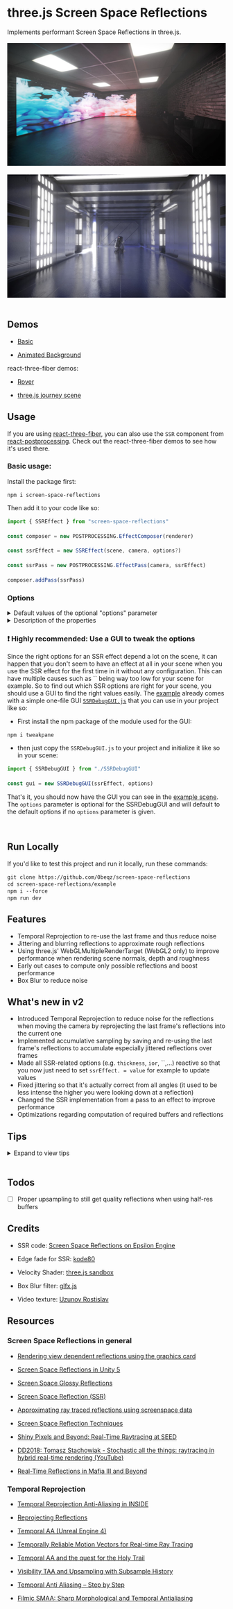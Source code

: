 # three.js Screen Space Reflections

Implements performant Screen Space Reflections in three.js.
<br></br>
[<img src="https://raw.githubusercontent.com/0beqz/screen-space-reflections/screenshots/1.jpg">](https://screen-space-reflections.vercel.app)
<br></br>
<img src="https://raw.githubusercontent.com/0beqz/screen-space-reflections/screenshots//2.jpg">
<br></br>

## Demos

- [Basic](https://screen-space-reflections.vercel.app/)

- [Animated Background](https://screen-space-reflections.vercel.app/?dancer=true)

react-three-fiber demos:

- [Rover](https://codesandbox.io/s/ssr-rover-leixne?file=/src/Sophia-v1.js)

- [three.js journey scene](https://codesandbox.io/s/ssr-threejs-journey-84he6c)

## Usage

If you are using [react-three-fiber](https://github.com/pmndrs/react-three-fiber), you can also use the `SSR` component from [react-postprocessing](https://github.com/pmndrs/react-postprocessing). Check out the react-three-fiber demos to see how it's used there.
<br>

### Basic usage:

Install the package first:

```
npm i screen-space-reflections
```

Then add it to your code like so:

```javascript
import { SSREffect } from "screen-space-reflections"

const composer = new POSTPROCESSING.EffectComposer(renderer)

const ssrEffect = new SSREffect(scene, camera, options?)

const ssrPass = new POSTPROCESSING.EffectPass(camera, ssrEffect)

composer.addPass(ssrPass)
```

### Options

<details>
<summary>Default values of the optional "options" parameter</summary>

```javascript
const options = {
	intensity: 1,
	exponent: 1,
	distance: 10,
	fade: 0,
	roughnessFade: 1,
	thickness: 10,
	ior: 1.45,
	maxRoughness: 1,
	maxDepthDifference: 10,
	blend: 0.9,
	correction: 1,
	correctionRadius: 1,
	blur: 0.5,
	blurKernel: 1,
	blurSharpness: 10,
	jitter: 0,
	jitterRoughness: 0,
	steps: 20,
	refineSteps: 5,
	missedRays: true,
	useNormalMap: true,
	useRoughnessMap: true,
	resolutionScale: 1,
	velocityResolutionScale: 1
}
```

</details>

<details>
  <summary>Description of the properties</summary>

| Name                    | Type                 | Description                                                                                                                                                                                                                             |
| ----------------------- | -------------------- | --------------------------------------------------------------------------------------------------------------------------------------------------------------------------------------------------------------------------------------- | --- |
| intensity               | <code>Number</code>  | intensity of the reflections                                                                                                                                                                                                            |
| exponent                | <code>Number</code>  | exponent by which reflections will be potentiated when composing the current frame's reflections and the accumulated reflections into a final reflection; higher values will make reflections clearer by highlighting darker spots less |
| distance                | <code>Number</code>  | maximum distance a reflection ray can travel to find what it reflects                                                                                                                                                                   |
| fade                    | <code>Number</code>  | how much reflections will fade out by distance                                                                                                                                                                                          |
| roughnessFade           | <code>Number</code>  | how intense reflections should be on rough spots; a higher value will make reflections fade out quicker on rough spots                                                                                                                  |
| thickness               | <code>Number</code>  | maximum depth difference between a ray and the particular depth at its screen position before refining with binary search; higher values will result in better performance                                                              |
| ior                     | <code>Number</code>  | Index of Refraction, used for calculating fresnel; reflections tend to be more intense the steeper the angle between them and the viewer is, the ior parameter sets how much the intensity varies                                       |
| maxRoughness            | <code>Number</code>  | maximum roughness a texel can have to have reflections calculated for it                                                                                                                                                                |
| maxDepthDifference      | <code>Number</code>  | maximum depth difference between a ray and the particular depth at its screen position after refining with binary search; higher values will result in better performance                                                               |     |
| blend                   | <code>Number</code>  | a value between 0 and 1 to set how much the last frame's reflections should be blended in; higher values will result in less noisy reflections when moving the camera but a more smeary look                                            |
| correction              | <code>boolean</code> | how much pixels should be corrected when doing temporal resolving; higher values will result in less smearing but more noise                                                                                                            |
| correctionRadius        | <code>boolean</code> | how many surrounding pixels will be used for neighborhood clamping; a higher value can reduce noise when moving the camera but will result in less performance                                                                          |
| blur                    | <code>Number</code>  | how much the blurred reflections should be mixed with the raw reflections                                                                                                                                                               |
| blurKernel              | <code>Number</code>  | kernel size of the Box Blur Filter; higher kernel sizes will result in blurrier reflections with more artifacts                                                                                                                         |
| blurSharpness           | <code>Number</code>  | exponent of the Box Blur filter; higher values will result in more sharpness                                                                                                                                                            |
| jitter                  | <code>Number</code>  | how intense jittering should be                                                                                                                                                                                                         |
| jitterRoughness         | <code>Number</code>  | how intense jittering should be in relation to a material's roughness                                                                                                                                                                   |
| steps                   | <code>Number</code>  | number of steps a reflection ray can maximally do to find an object it intersected (and thus reflects)                                                                                                                                  |
| refineSteps             | <code>Number</code>  | once we had our ray intersect something, we need to find the exact point in space it intersected and thus it reflects; this can be done through binary search with the given number of maximum steps                                    |
| missedRays              | <code>boolean</code> | if there should still be reflections for rays for which a reflecting point couldn't be found; enabling this will result in stretched looking reflections which can look good or bad depending on the angle                              |
| useNormalMap            | <code>boolean</code> | if roughness maps should be taken account of when calculating reflections                                                                                                                                                               |
| useRoughnessMap         | <code>boolean</code> | if normal maps should be taken account of when calculating reflections                                                                                                                                                                  |
| resolutionScale         | <code>Number</code>  | resolution of the SSR effect, a resolution of 0.5 means the effect will be rendered at half resolution                                                                                                                                  |
| velocityResolutionScale | <code>Number</code>  | resolution of the velocity buffer, a resolution of 0.5 means velocity will be rendered at half resolution                                                                                                                               |

</details>

### ❗ Highly recommended: Use a GUI to tweak the options

Since the right options for an SSR effect depend a lot on the scene, it can happen that you don't seem to have an effect at all in your scene when you use the SSR effect for the first time in it without any configuration. This can have multiple causes such as `` being way too low for your scene for example. So to find out which SSR options are right for your scene, you should use a GUI to find the right values easily. The [example](https://github.com/0beqz/screen-space-reflections/tree/main/example) already comes with a simple one-file GUI [`SSRDebugGUI.js`](https://github.com/0beqz/screen-space-reflections/blob/main/example/SSRDebugGUI.js) that you can use in your project like so:

- First install the npm package of the module used for the GUI:

```
npm i tweakpane
```

- then just copy the `SSRDebugGUI.js` to your project and initialize it like so in your scene:

```javascript
import { SSRDebugGUI } from "./SSRDebugGUI"

const gui = new SSRDebugGUI(ssrEffect, options)
```

That's it, you should now have the GUI you can see in the [example scene](https://screen-space-reflections.vercel.app/). The `options` parameter is optional for the SSRDebugGUI and will default to the default options if no `options` parameter is given.

<br>

## Run Locally

If you'd like to test this project and run it locally, run these commands:

```
git clone https://github.com/0beqz/screen-space-reflections
cd screen-space-reflections/example
npm i --force
npm run dev
```

## Features

- Temporal Reprojection to re-use the last frame and thus reduce noise
- Jittering and blurring reflections to approximate rough reflections
- Using three.js' WebGLMultipleRenderTarget (WebGL2 only) to improve performance when rendering scene normals, depth and roughness
- Early out cases to compute only possible reflections and boost performance
- Box Blur to reduce noise

## What's new in v2

- Introduced Temporal Reprojection to reduce noise for the reflections when moving the camera by reprojecting the last frame's reflections into the current one
- Implemented accumulative sampling by saving and re-using the last frame's reflections to accumulate especially jittered reflections over frames
- Made all SSR-related options (e.g. `thickness`, `ior`, ``,...) reactive so that you now just need to set `ssrEffect. = value` for example to update values
- Fixed jittering so that it's actually correct from all angles (it used to be less intense the higher you were looking down at a reflection)
- Changed the SSR implementation from a pass to an effect to improve performance
- Optimizations regarding computation of required buffers and reflections

## Tips

<details>
  <summary>Expand to view tips</summary>
  
### Getting rid of artifacts

If you are getting artifacts, for example:

<br>
<img src="https://raw.githubusercontent.com/0beqz/screen-space-reflections/screenshots//artifacts.jpg" width="50%">

Then try the following:

- increase `thickness`
- increase `maxDepthDifference`
- decrease ``and increase`steps` if reflections are cutting off now
- increase `refineSteps`

Keep in mind that increasing these values will have an impact on performance.
<br>

### Hiding missing reflections

Since SSR only works with screen-space information, there'll be artifacts when there's no scene information for a reflection ray.
This usually happens when another objects occludes a reflecting object behind it.
<br>
To make missing reflections less apparent, use an env-map that can then be used as a fallback when there is no reflection.
Ideally use a box-projected env-map.

Here are two implementations for three.js and react-three-fiber:

- [Gist to include box-projected env-maps in three.js](https://gist.github.com/0beqz/8d51b4ae16d68021a09fb504af708fca)
- [useBoxProjectedEnv in react-three-fiber](https://github.com/pmndrs/drei#useboxprojectedenv)
  <br>

### Getting updated reflections for animated materials

By default, the SSR effect won't really update reflections if the camera is not moving and no mesh in the view is moving.
However, it will check if a mesh's material's map is a `VideoTexture` and will keep its reflections updated each frame.
If your material is not using a `VideoTexture` but is still animated (e.g. it's a custom animated shader material), then you can get updated reflections for it by setting
`mesh.material.userData.needsUpdatedReflections = true`. This will make the SSR effect recalculate its reflections each frame.

### Server Side Rendering and `window` being undefined

If you are using Server Side Rendering and don't have access to the `window` object then the SSR effect won't be able to set the correct width and height for its passes.
So once you have access to the `window` object, set the correct width and height of the SSR effect using:

```javascript
ssrEffect.setSize(window.innerWidth, window.innerHeight)
```

  </details>
  <br>

## Todos

- [ ] Proper upsampling to still get quality reflections when using half-res buffers

## Credits

- SSR code: [Screen Space Reflections on Epsilon Engine](https://imanolfotia.com/blog/1)

- Edge fade for SSR: [kode80](http://kode80.com/blog/)

- Velocity Shader: [three.js sandbox](https://github.com/gkjohnson/threejs-sandbox)

- Box Blur filter: [glfx.js](https://github.com/evanw/glfx.js)

- Video texture: [Uzunov Rostislav](https://www.pexels.com/@rostislav/)

## Resources

### Screen Space Reflections in general

- [Rendering view dependent reflections using the graphics card](https://kola.opus.hbz-nrw.de/opus45-kola/frontdoor/deliver/index/docId/908/file/BA_GuidoSchmidt.pdf)

- [Screen Space Reflections in Unity 5](http://www.kode80.com/blog/2015/03/11/screen-space-reflections-in-unity-5/)

- [Screen Space Glossy Reflections](http://roar11.com/2015/07/screen-space-glossy-reflections/)

- [Screen Space Reflection (SSR)](https://lettier.github.io/3d-game-shaders-for-beginners/screen-space-reflection.html)

- [Approximating ray traced reflections using screenspace data](https://publications.lib.chalmers.se/records/fulltext/193772/193772.pdf)

- [Screen Space Reflection Techniques](https://ourspace.uregina.ca/bitstream/handle/10294/9245/Beug_Anthony_MSC_CS_Spring2020.pdf)

- [Shiny Pixels and Beyond: Real-Time Raytracing at SEED](https://media.contentapi.ea.com/content/dam/ea/seed/presentations/dd18-seed-raytracing-in-hybrid-real-time-rendering.pdf)

- [DD2018: Tomasz Stachowiak - Stochastic all the things: raytracing in hybrid real-time rendering (YouTube)](https://www.youtube.com/watch?v=MyTOGHqyquU)

- [Real-Time Reflections in Mafia III and Beyond](https://ubm-twvideo01.s3.amazonaws.com/o1/vault/gdc2018/presentations/Sobek_Martin_Real-time_Reflections_in_MafiaIII.pdf)

### Temporal Reprojection

- [Temporal Reprojection Anti-Aliasing in INSIDE](http://s3.amazonaws.com/arena-attachments/655504/c5c71c5507f0f8bf344252958254fb7d.pdf?1468341463)

- [Reprojecting Reflections](http://bitsquid.blogspot.com/2017/06/reprojecting-reflections_22.html)

- [Temporal AA (Unreal Engine 4)](https://de45xmedrsdbp.cloudfront.net/Resources/files/TemporalAA_small-59732822.pdf)

- [Temporally Reliable Motion Vectors for Real-time Ray Tracing](https://sites.cs.ucsb.edu/~lingqi/publications/paper_trmv.pdf)

- [Temporal AA and the quest for the Holy Trail](https://www.elopezr.com/temporal-aa-and-the-quest-for-the-holy-trail/)

- [Visibility TAA and Upsampling with Subsample History](http://filmicworlds.com/blog/visibility-taa-and-upsampling-with-subsample-history/)

- [Temporal Anti Aliasing – Step by Step](https://ziyadbarakat.wordpress.com/2020/07/28/temporal-anti-aliasing-step-by-step/)

- [Filmic SMAA: Sharp Morphological and Temporal Antialiasing](https://research.activision.com/publications/archives/filmic-smaasharp-morphological-and-temporal-antialiasing)
